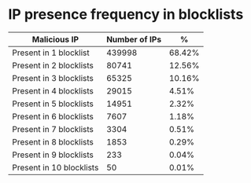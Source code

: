# IP presence frequency in blocklists
| Malicious IP | Number of IPs | % |
|----|----|----|
| Present in 1 blocklist | 439998 | 68.42% |
| Present in 2 blocklists | 80741 | 12.56% |
| Present in 3 blocklists | 65325 | 10.16% |
| Present in 4 blocklists | 29015 | 4.51% |
| Present in 5 blocklists | 14951 | 2.32% |
| Present in 6 blocklists | 7607 | 1.18% |
| Present in 7 blocklists | 3304 | 0.51% |
| Present in 8 blocklists | 1853 | 0.29% |
| Present in 9 blocklists | 233 | 0.04% |
| Present in 10 blocklists | 50 | 0.01% |

